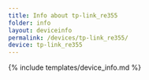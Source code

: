 ```yaml
---
title: Info about tp-link_re355
folder: info
layout: deviceinfo
permalink: /devices/tp-link_re355/
device: tp-link_re355
---
```

{% include templates/device_info.md %}
